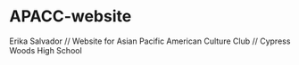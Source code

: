 # APACC-website
Erika Salvador // Website for Asian Pacific American Culture Club // Cypress Woods High School
